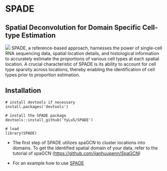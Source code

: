 # SPADE
## Spatial Deconvolution for Domain Specific Cell-type Estimation
![](./SPADEdiagram.png)
SPADE, a reference-based approach, harnesses the power of single-cell RNA sequencing data, spatial location details, and histological information to accurately estimate the proportions of various cell types at each spatial location. A crucial characteristic of SPADE is its ability to account for cell type sparsity across locations, thereby enabling the identification of cell types prior to proportion estimation.

## Installation
```{r}
# install devtools if necessary
install.packages('devtools')

# install the SPADE package
devtools::install_github('YyLu5/SPADE')

# load
library(SPADE)
```
- The first step of SPADE utilizes spaGCN to cluster locations into domains. To get the identified spatial domain of your data, refer to the tutorial of spaGCN (https://github.com/jianhuupenn/SpaGCN)

- For an example how to use [SPADE](https://yylu5.github.io/SPADE/Intro_to_SPADE.html)
